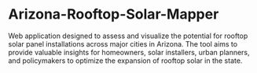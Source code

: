 # Arizona-Rooftop-Solar-Mapper
Web application designed to assess and visualize the potential for rooftop solar panel installations across major cities in Arizona. The tool aims to provide valuable insights for homeowners, solar installers, urban planners, and policymakers to optimize the expansion of rooftop solar in the state.
